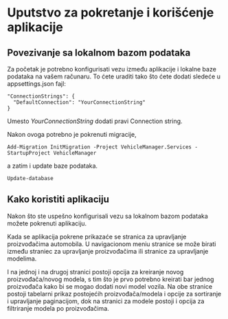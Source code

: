 # Uputstvo za pokretanje i korišćenje aplikacije

## Povezivanje sa lokalnom bazom podataka

Za početak je potrebno konfigurisati vezu između aplikacije i lokalne baze podataka na vašem računaru.
To ćete uraditi tako što ćete dodati sledeće u appsettings.json fajl:

```
"ConnectionStrings": {
  "DefaultConnection": "YourConnectionString"
}
```

Umesto _YourConnectionString_ dodati pravi Connection string.

Nakon ovoga potrebno je pokrenuti migracije,

```
Add-Migration InitMigration -Project VehicleManager.Services -StartupProject VehicleManager
```

a zatim i update baze podataka.

```
Update-database
```

## Kako koristiti aplikaciju

Nakon što ste uspešno konfigurisali vezu sa lokalnom bazom podataka možete pokrenuti aplikaciju.

Kada se aplikacija pokrene prikazaće se stranica za upravljanje proizvođačima automobila. U navigacionom meniu stranice se može birati između straniec za upravljanje proizvođačima ili stranice za upravljanje modelima.

I na jednoj i na drugoj stranici postoji opcija za kreiranje novog proizvođača/novog modela, s tim što je prvo potrebno kreirati bar jednog proizvođača kako bi se mogao dodati novi model vozila.
Na obe stranice postoji tabelarni prikaz postojećih proizvođača/modela i opcije za sortiranje i upravljanje paginacijom, dok na stranici za modele postoji i opcija za filtriranje modela po proizvođačima.
